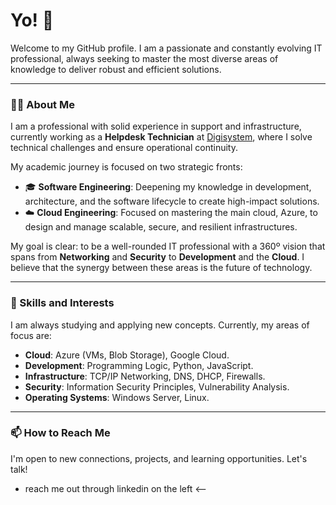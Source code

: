 # Yo! 👋

Welcome to my GitHub profile. I am a passionate and constantly evolving IT professional, always seeking to master the most diverse areas of knowledge to deliver robust and efficient solutions.

---

### 👨‍💻 About Me

I am a professional with solid experience in support and infrastructure, currently working as a **Helpdesk Technician** at [Digisystem](https://www.digisystem.com.br/), where I solve technical challenges and ensure operational continuity.

My academic journey is focused on two strategic fronts:
- 🎓 **Software Engineering**: Deepening my knowledge in development, architecture, and the software lifecycle to create high-impact solutions.
- ☁️ **Cloud Engineering**: Focused on mastering the main cloud, Azure, to design and manage scalable, secure, and resilient infrastructures.

My goal is clear: to be a well-rounded IT professional with a 360º vision that spans from **Networking** and **Security** to **Development** and the **Cloud**. I believe that the synergy between these areas is the future of technology.

---

### 🚀 Skills and Interests

I am always studying and applying new concepts. Currently, my areas of focus are:

- **Cloud**: Azure (VMs, Blob Storage), Google Cloud.
- **Development**: Programming Logic, Python, JavaScript.
- **Infrastructure**: TCP/IP Networking, DNS, DHCP, Firewalls.
- **Security**: Information Security Principles, Vulnerability Analysis.
- **Operating Systems**: Windows Server, Linux.

---

### 📫 How to Reach Me

I'm open to new connections, projects, and learning opportunities. Let's talk!

- reach me out through linkedin on the left <--
